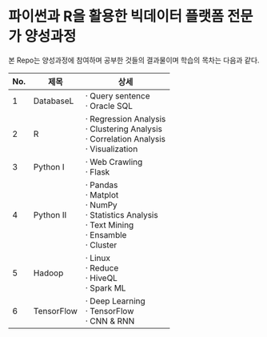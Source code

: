 # 파이썬과 R을 활용한 빅데이터 플랫폼 전문가 양성과정

본 Repo는 양성과정에 참여하며 공부한 것들의 결과물이며 학습의 목차는 다음과 같다.

|No.|제목|상세|
|---|---|---|
|1|DatabaseL|· Query sentence<br>· Oracle SQL|
|2|R|· Regression Analysis<br>· Clustering Analysis<br>· Correlation Analysis<br>· Visualization|
|3|Python I|· Web Crawling<br>· Flask|
|4|Python II|· Pandas<br>· Matplot<br>· NumPy<br>· Statistics Analysis<br>· Text Mining<br>· Ensamble<br>· Cluster|
|5|Hadoop|· Linux<br> · Reduce<br> · HiveQL<br> · Spark ML|
|6|TensorFlow|· Deep Learning <br>· TensorFlow<br>· CNN & RNN<br>|
